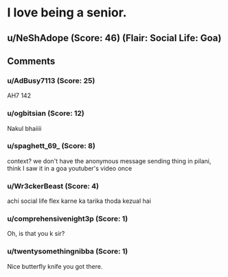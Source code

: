 # I love being a senior.
## u/NeShAdope (Score: 46) (Flair: Social Life: Goa)



## Comments

### u/AdBusy7113 (Score: 25)
AH7 142


### u/ogbitsian (Score: 12)
Nakul bhaiiii


### u/spaghett_69_ (Score: 8)
context? we don't have the anonymous message sending thing in pilani, think I saw it in a goa youtuber's video once


### u/Wr3ckerBeast (Score: 4)
achi social life flex karne ka tarika thoda kezual hai


### u/comprehensivenight3p (Score: 1)
Oh, is that you  k sir?


### u/twentysomethingnibba (Score: 1)
Nice butterfly knife you got there.




